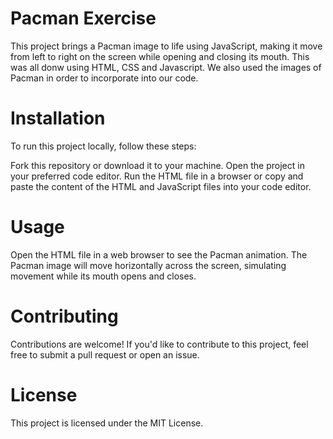 
# Pacman Exercise
This project brings a Pacman image to life using JavaScript, making it move from left to right on the screen while opening and closing its mouth. This was all donw using HTML, CSS and Javascript. We also used the images of Pacman in order to incorporate into our code. 

# Installation
To run this project locally, follow these steps:

Fork this repository or download it to your machine.
Open the project in your preferred code editor.
Run the HTML file in a browser or copy and paste the content of the HTML and JavaScript files into your code editor.
# Usage
Open the HTML file in a web browser to see the Pacman animation. The Pacman image will move horizontally across the screen, simulating movement while its mouth opens and closes.

# Contributing
Contributions are welcome! If you'd like to contribute to this project, feel free to submit a pull request or open an issue.

# License
This project is licensed under the MIT License.
